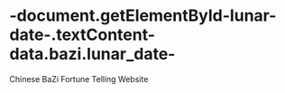 # -document.getElementById-lunar-date-.textContent-data.bazi.lunar_date-
Chinese BaZi Fortune Telling Website

